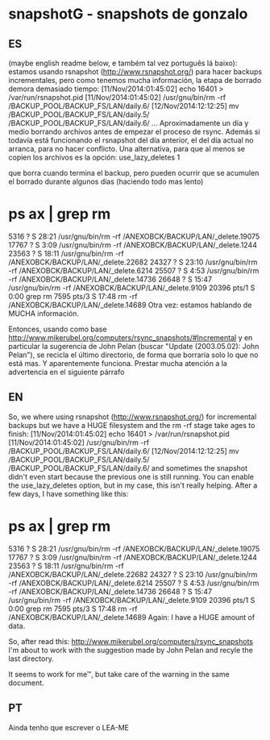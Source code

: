 snapshotG - snapshots de gonzalo
=========
ES
--
(maybe english readme below, e também tal vez português lá baixo): estamos usando rsnapshot (http://www.rsnapshot.org/) para hacer backups incrementales, pero como tenemos mucha información, la etapa de borrado demora demasiado tiempo:
[11/Nov/2014:01:45:02] echo 16401 > /var/run/rsnapshot.pid
[11/Nov/2014:01:45:02] /usr/gnu/bin/rm -rf /BACKUP_POOL/BACKUP_FS/LAN/daily.6/
[12/Nov/2014:12:12:25] mv /BACKUP_POOL/BACKUP_FS/LAN/daily.5/ /BACKUP_POOL/BACKUP_FS/LAN/daily.6/
...
Aproximadamente un día y medio borrando archivos antes de empezar el proceso de rsync. Además si todavía está funcionando el rsnapshot del día anterior, el del día actual no arranca, para no hacer conflicto. 
Una alternativa, para que al menos se copien los archivos es la opción:
   use_lazy_deletes        1

que borra cuando termina el backup, pero pueden ocurrir que se acumulen el borrado durante algunos días (haciendo todo mas lento)
# ps ax | grep rm
  5316 ?        S 28:21 /usr/gnu/bin/rm -rf /ANEXOBCK/BACKUP/LAN/_delete.19075
 17767 ?        S  3:09 /usr/gnu/bin/rm -rf /ANEXOBCK/BACKUP/LAN/_delete.1244
 23563 ?        S 18:11 /usr/gnu/bin/rm -rf /ANEXOBCK/BACKUP/LAN/_delete.22682
 24327 ?        S 23:10 /usr/gnu/bin/rm -rf /ANEXOBCK/BACKUP/LAN/_delete.6214
 25507 ?        S  4:53 /usr/gnu/bin/rm -rf /ANEXOBCK/BACKUP/LAN/_delete.14736
 26648 ?        S 15:47 /usr/gnu/bin/rm -rf /ANEXOBCK/BACKUP/LAN/_delete.9109
 20396 pts/1    S  0:00 grep rm
  7595 pts/3    S 17:48 rm -rf /ANEXOBCK/BACKUP/LAN/_delete.14689
Otra vez: estamos hablando de MUCHA información.

Entonces, usando como base http://www.mikerubel.org/computers/rsync_snapshots/#Incremental y en particular la sugerencia de John Pelan (buscar "Update (2003.05.02): John Pelan"), se recicla el último directorio, de forma que borraría solo lo que no está mas. 
Y aparentemente funciona. Prestar mucha atención a la advertencia en el siguiente párrafo

EN
--
So, we where using rsnapshot (http://www.rsnapshot.org/) for incremental backups but we have a HUGE filesystem and the rm -rf stage take ages to finish:
[11/Nov/2014:01:45:02] echo 16401 > /var/run/rsnapshot.pid
[11/Nov/2014:01:45:02] /usr/gnu/bin/rm -rf /BACKUP_POOL/BACKUP_FS/LAN/daily.6/
[12/Nov/2014:12:12:25] mv /BACKUP_POOL/BACKUP_FS/LAN/daily.5/ /BACKUP_POOL/BACKUP_FS/LAN/daily.6/
and sometimes the snapshot didn't even start because the previous one is still running. You can enable the use_lazy_deletes option, but in my case, this isn't really helping. After a few days, I have something like this:
# ps ax | grep rm
  5316 ?        S 28:21 /usr/gnu/bin/rm -rf /ANEXOBCK/BACKUP/LAN/_delete.19075
 17767 ?        S  3:09 /usr/gnu/bin/rm -rf /ANEXOBCK/BACKUP/LAN/_delete.1244
 23563 ?        S 18:11 /usr/gnu/bin/rm -rf /ANEXOBCK/BACKUP/LAN/_delete.22682
 24327 ?        S 23:10 /usr/gnu/bin/rm -rf /ANEXOBCK/BACKUP/LAN/_delete.6214
 25507 ?        S  4:53 /usr/gnu/bin/rm -rf /ANEXOBCK/BACKUP/LAN/_delete.14736
 26648 ?        S 15:47 /usr/gnu/bin/rm -rf /ANEXOBCK/BACKUP/LAN/_delete.9109
 20396 pts/1    S  0:00 grep rm
  7595 pts/3    S 17:48 rm -rf /ANEXOBCK/BACKUP/LAN/_delete.14689
Again: I have a HUGE amount of data.

So, after read this: http://www.mikerubel.org/computers/rsync_snapshots I'm about to work with the suggestion made by John Pelan and recyle the last directory. 

It seems to work for me™, but take care of the warning in the same document.

PT
--
Ainda tenho que escrever o LEA-ME
